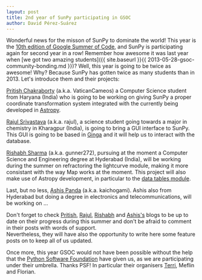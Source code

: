 ```yaml
---
layout: post
title: 2nd year of SunPy participating in GSOC
author: David Pérez-Suárez
---
```


Wonderful news for the misson of SunPy to dominate the world!  This year is the 
[10th edition of Google Summer of Code](https://www.google-melange.com/gsoc/homepage/google/gsoc2014),
and SunPy is participating again for second year in a row! 
Remember how awesome it was last year when 
[we got two amazing students]({{ site.baseurl }}{{ 2013-05-28-gsoc-community-bonding.md }})?
Well, this year is going to be twice as awesome! Why? Because SunPy has gotten
twice as many students than in 2013.  Let's introduce them and their projects:

[Pritish Chakraborty](https://github.com/VaticanCameos) (a.k.a. VaticanCameos) 
a Computer Science student from Haryana (India) who is going to be working on giving 
SunPy a proper coordinate transformation system integrated with the currently being 
developed in [Astropy](https://github.com/astropy/astropy-APEs/blob/master/APE5.rst).

[Rajul Srivastava](https://github.com/rajul-iitkgp) (a.k.a. rajul), 
a science student going towards a major in chemistry in Kharagpur (India), 
is going to bring a GUI interface to SunPy. 
This GUI is going to be based in [Ginga](https://github.com/ejeschke/ginga) and 
it will help us to interact with the database.

[Rishabh Sharma](https://github.com/gunner272) (a.k.a. gunner272),
pursuing at the moment a Computer Science and Engineering degree at Hyderabad (India),
will be working during the summer on refractoring the lightcurve module, making it
more consistant with the way Map works at the moment. 
This project will also make use of Astropy development, in particular to 
the [data tables module](https://astropy.readthedocs.org/en/stable/table/index.html).

Last, but no less, [Ashis Panda](https://github.com/kaichogami) (a.k.a. kaichogami).
Ashis also from Hyderabad but doing a degree in electronics and telecommunications, 
will be working on ...

Don't forget to check 
[Pritish](http://thejoyofpython.wordpress.com/),
[Rajul](http://pettycoder.blogspot.in),
[Rishabh](http://rishabhsharmagunner.wordpress.com/) and
[Ashis's](http://sunpygsoc.wordpress.com/) 
blogs to be up to date on their progress during this summer and don't be
afraid to comment in their posts with words of support.  
Nevertheless, they will have also the opportunity to write here some feature posts
on to keep all of us updated.

Once more, this year GSOC would not have been possible without the help that the
[Python Software Foundation](https://wiki.python.org/moin/SummerOfCode/2014) 
have given us, as we are participating under their umbrella.
Thanks PSF! In particular their organisers 
[Terri](http://terri.zone12.com/),
Meflin and Florian.